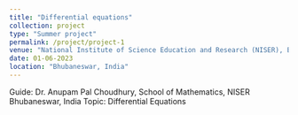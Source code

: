 ```yaml
---
title: "Differential equations"
collection: project
type: "Summer project"
permalink: /project/project-1
venue: "National Institute of Science Education and Research (NISER), Bhubaneswar"
date: 01-06-2023
location: "Bhubaneswar, India"
---
```


Guide: Dr. Anupam Pal Choudhury, School of Mathematics, NISER Bhubaneswar, India
Topic: Differential Equations
